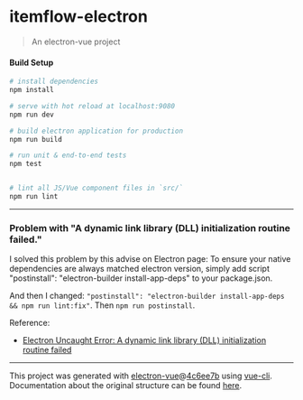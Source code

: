 # itemflow-electron

> An electron-vue project

#### Build Setup

```bash
# install dependencies
npm install

# serve with hot reload at localhost:9080
npm run dev

# build electron application for production
npm run build

# run unit & end-to-end tests
npm test


# lint all JS/Vue component files in `src/`
npm run lint

```

---

### Problem with "A dynamic link library (DLL) initialization routine failed."

I solved this problem by this advise on Electron page: To ensure your native dependencies are always matched electron version, simply add script "postinstall": "electron-builder install-app-deps" to your package.json.

And then I changed: `"postinstall": "electron-builder install-app-deps && npm run lint:fix"`. Then `npm run postinstall`.

Reference:

- [Electron Uncaught Error: A dynamic link library (DLL) initialization routine failed](https://stackoverflow.com/questions/36029955/electron-uncaught-error-a-dynamic-link-library-dll-initialization-routine-fai)

---

This project was generated with [electron-vue](https://github.com/SimulatedGREG/electron-vue)@[4c6ee7b](https://github.com/SimulatedGREG/electron-vue/tree/4c6ee7bf4f9b4aa647a22ec1c1ca29c2e59c3645) using [vue-cli](https://github.com/vuejs/vue-cli). Documentation about the original structure can be found [here](https://simulatedgreg.gitbooks.io/electron-vue/content/index.html).
